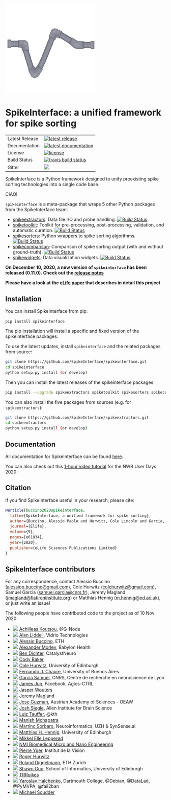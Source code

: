 <img src="doc/images/logo.png" class="center" />

# SpikeInterface: a unified framework for spike sorting

<table>
<tr>
  <td>Latest Release</td>
  <td>
    <a href="https://pypi.org/project/spikeinterface/">
    <img src="https://img.shields.io/pypi/v/spikeinterface.svg" alt="latest release" />
    </a>
  </td>
</tr>
<tr>
  <td>Documentation</td>
  <td>
    <a href="https://spikeinterface.readthedocs.io/">
    <img src="https://readthedocs.org/projects/spikeinterface/badge/?version=latest" alt="latest documentation" />
    </a>
  </td>
</tr>
<tr>
  <td>License</td>
  <td>
    <a href="https://github.com/SpikeInterface/spikeinterface/blob/master/LICENSE">
    <img src="https://img.shields.io/pypi/l/spikeinterface.svg" alt="license" />
    </a>
</td>
</tr>
<tr>
  <td>Build Status</td>
  <td>
    <a href="https://travis-ci.org/SpikeInterface/spikeinterface">
    <img src="https://travis-ci.org/SpikeInterface/spikeinterface.svg?branch=master" alt="travis build status" />
    </a>
  </td>
</tr>
<tr>
	<td>Gitter</td>
	<td>
		<a href="https://gitter.im/SpikeInterface/community">
		<img src="https://badges.gitter.im/SpikeInterface.svg" />
	</a>
	</td>
</tr>
</table>

SpikeInterface is a Python framework designed to unify preexisting spike sorting technologies into a single code base.

CIAO!

`spikeinterface` is a meta-package that wraps 5 other Python packages from the SpikeInterface team:

- [spikeextractors](https://github.com/SpikeInterface/spikeextractors): Data file I/O and probe handling. [![Build Status](https://travis-ci.org/SpikeInterface/spikeextractors.svg?branch=master)](https://travis-ci.org/SpikeInterface/spikeextractors)
- [spiketoolkit](https://github.com/SpikeInterface/spiketoolkit): Toolkit for pre-processing, post-processing, validation, and automatic curation. [![Build Status](https://travis-ci.org/SpikeInterface/spiketoolkit.svg?branch=master)](https://travis-ci.org/SpikeInterface/spiketoolkit) 
- [spikesorters](https://github.com/SpikeInterface/spikesorters): Python wrappers to spike sorting algorithms. [![Build Status](https://travis-ci.org/SpikeInterface/spikesorters.svg?branch=master)](https://travis-ci.org/SpikeInterface/spikesorters) 
- [spikecomparison](https://github.com/SpikeInterface/spikecomparison): Comparison of spike sorting output (with and without ground-truth). [![Build Status](https://travis-ci.org/SpikeInterface/spikecomparison.svg?branch=master)](https://travis-ci.org/SpikeInterface/spikecomparison) 
- [spikewidgets](https://github.com/SpikeInterface/spikewidgets): Data visualization widgets. [![Build Status](https://travis-ci.org/SpikeInterface/spikewidgets.svg?branch=master)](https://travis-ci.org/SpikeInterface/spikewidgets) 


**On December 10, 2020, a new version of `spikeinterface` has been released (0.11.0). Check out the [release notes](https://spikeinterface.readthedocs.io/en/latest/whatisnew.html)**

**Please have a look at the [eLife paper](https://elifesciences.org/articles/61834) that describes in detail this project**



## Installation

You can install SpikeInterface from pip:

`pip install spikeinterface` 

The pip installation will install a specific and fixed version of the spikeinterface packages. 

To use the latest updates, install `spikeinterface` and the related packages from source:

```bash
git clone https://github.com/SpikeInterface/spikeinterface.git
cd spikeinterface
python setup.py install (or develop)
```

Then you can install the latest releases of the spikeinterface packages:

```bash
pip install --upgrade spikeextractors spiketoolkit spikesorters spikecomparison spikewidgets
```

You can also install the five packages from sources (e.g. for `spikeextractors`): 

```bash
git clone https://github.com/SpikeInterface/spikeextractors.git
cd spikeextractors
python setup.py install (or develop)
```

## Documentation

All documentation for SpikeInterface can be found [here](https://spikeinterface.readthedocs.io/en/latest/).

You can also check out this [1-hour video tutorial](https://www.youtube.com/watch?v=fvKG_-xQ4D8&t=3364s&ab_channel=NeurodataWithoutBorders) for the NWB User Days 2020:



## Citation

If you find SpikeInterface useful in your research, please cite:

```bibtex
@article{buccino2020spikeinterface,
  title={SpikeInterface, a unified framework for spike sorting},
  author={Buccino, Alessio Paolo and Hurwitz, Cole Lincoln and Garcia, Samuel and Magland, Jeremy and Siegle, Joshua H and Hurwitz, Roger and Hennig, Matthias H},
  journal={Elife},
  volume={9},
  pages={e61834},
  year={2020},
  publisher={eLife Sciences Publications Limited}
}
```

## SpikeInterface contributors
For any correspondence, contact Alessio Buccino (alessiop.buccino@gmail.com), Cole Hurwitz (colehurwitz@gmail.com), Samuel Garcia (samuel.garcia@cnrs.fr), Jeremy Magland (jmagland@flatironinstitute.org) or Matthias Hennig (m.hennig@ed.ac.uk), or just write an issue!

The following people have contributed code to the project as of 10 Nov 2020:

* <img src="https://avatars0.githubusercontent.com/u/2369197?v=4" width="16"/> [Achilleas Koutsou](https://github.com/achilleas-k), @G-Node
* <img src="https://avatars3.githubusercontent.com/u/844464?v=4" width="16"/> [Alan Liddell](https://github.com/aliddell), Vidrio Technologies
* <img src="https://avatars0.githubusercontent.com/u/17097257?v=4" width="16"/> [Alessio Buccino](https://github.com/alejoe91), ETH
* <img src="https://avatars2.githubusercontent.com/u/13655521?v=4" width="16"/> [Alexander Morley](https://github.com/alexmorley), Babylon Health
* <img src="https://avatars0.githubusercontent.com/u/844306?v=4" width="16"/> [Ben Dichter](https://github.com/bendichter), CatalystNeuro
* <img src="https://avatars1.githubusercontent.com/u/51133164?v=4" width="16"/> [Cody Baker](https://github.com/CodyCBakerPhD)
* <img src="https://avatars3.githubusercontent.com/u/31068646?v=4" width="16"/> [Cole Hurwitz](https://github.com/colehurwitz), University of Edinburgh
* <img src="https://avatars1.githubusercontent.com/u/5598671?v=4" width="16"/> [Fernando J. Chaure](https://github.com/ferchaure), University of Buenos Aires
* <img src="https://avatars1.githubusercontent.com/u/815627?v=4" width="16"/> [Garcia Samuel](https://github.com/samuelgarcia), CNRS, Centre de recherche en neuroscience de Lyon
* <img src="https://avatars3.githubusercontent.com/u/8941752?v=4" width="16"/> [James Jun](https://github.com/jamesjun), Facebook, Agios-CTRL
* <img src="https://avatars2.githubusercontent.com/u/46056408?v=4" width="16"/> [Jasper Wouters](https://github.com/jwouters91)
* <img src="https://avatars2.githubusercontent.com/u/3679296?v=4" width="16"/> [Jeremy Magland](https://github.com/magland)
* <img src="https://avatars3.githubusercontent.com/u/6409964?v=4" width="16"/> [Jose Guzman](https://github.com/JoseGuzman), Austrian Academy of Sciences - OEAW
* <img src="https://avatars2.githubusercontent.com/u/200366?v=4" width="16"/> [Josh Siegle](https://github.com/jsiegle), Allen Institute for Brain Science
* <img src="https://avatars3.githubusercontent.com/u/24541631?v=4" width="16"/> [Luiz Tauffer](https://github.com/luiztauffer), @kth
* <img src="https://avatars3.githubusercontent.com/u/7804376?v=4" width="16"/> [Manish Mohapatra](https://github.com/manimoh)
* <img src="https://avatars2.githubusercontent.com/u/11293950?v=4" width="16"/> [Martino Sorbaro](https://github.com/martinosorb), Neuroinformatics, UZH & SynSense.ai
* <img src="https://avatars0.githubusercontent.com/u/5928956?v=4" width="16"/> [Matthias H. Hennig](https://github.com/mhhennig), University of Edinburgh
* <img src="https://avatars2.githubusercontent.com/u/3418096?v=4" width="16"/> [Mikkel Elle Lepperød](https://github.com/lepmik)
* <img src="https://avatars2.githubusercontent.com/u/38734201?v=4" width="16"/> [NMI Biomedical Micro and Nano Engineering](https://github.com/NMI-MSNT)
* <img src="https://avatars1.githubusercontent.com/u/1672447?v=4" width="16"/> [Pierre Yger](https://github.com/yger), Institut de la Vision
* <img src="https://avatars0.githubusercontent.com/u/10051773?v=4" width="16"/> [Roger Hurwitz](https://github.com/rogerhurwitz)
* <img src="https://avatars2.githubusercontent.com/u/11883463?v=4" width="16"/> [Roland Diggelmann](https://github.com/rdiggelmann), ETH Zurich
* <img src="https://avatars2.githubusercontent.com/u/15884111?v=4" width="16"/> [Shawn Guo](https://github.com/Shawn-Guo-CN), School of Informatics, University of Edinburgh
* <img src="https://avatars1.githubusercontent.com/u/56535869?v=4" width="16"/> [TRRuikes](https://github.com/TRRuikes)
* <img src="https://avatars3.githubusercontent.com/u/39889?v=4" width="16"/> [Yaroslav Halchenko](https://github.com/yarikoptic), Dartmouth College, @Debian, @DataLad, @PyMVPA, @fail2ban
* <img src="https://avatars3.githubusercontent.com/u/41306197?v=4" width="16"/> [Michael Scudder](https://github.com/mikeyale)
